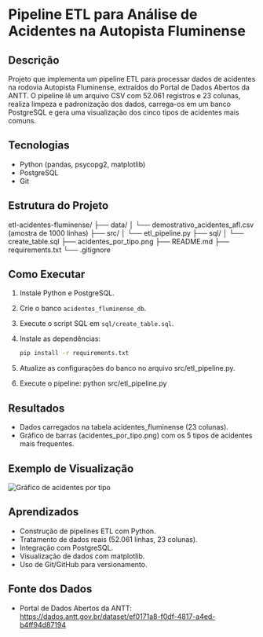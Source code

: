 # Pipeline ETL para Análise de Acidentes na Autopista Fluminense

## Descrição
Projeto que implementa um pipeline ETL para processar dados de acidentes na rodovia Autopista Fluminense, extraídos do Portal de Dados Abertos da ANTT. O pipeline lê um arquivo CSV com 52.061 registros e 23 colunas, realiza limpeza e padronização dos dados, carrega-os em um banco PostgreSQL e gera uma visualização dos cinco tipos de acidentes mais comuns.

## Tecnologias
- Python (pandas, psycopg2, matplotlib)  
- PostgreSQL  
- Git  

## Estrutura do Projeto
etl-acidentes-fluminense/
├── data/
│   └── demostrativo_acidentes_afl.csv  (amostra de 1000 linhas)
├── src/
│   └── etl_pipeline.py
├── sql/
│   └── create_table.sql
├── acidentes_por_tipo.png
├── README.md
├── requirements.txt
└── .gitignore

## Como Executar
1. Instale Python e PostgreSQL.  
2. Crie o banco `acidentes_fluminense_db`.  
3. Execute o script SQL em `sql/create_table.sql`.  
4. Instale as dependências:  
   ```bash
   pip install -r requirements.txt
5. Atualize as configurações do banco no arquivo src/etl_pipeline.py.

6. Execute o pipeline:
    python src/etl_pipeline.py

## Resultados
- Dados carregados na tabela acidentes_fluminense (23 colunas).
- Gráfico de barras (acidentes_por_tipo.png) com os 5 tipos de acidentes mais frequentes.

## Exemplo de Visualização

![Gráfico de acidentes por tipo](acidentes_por_tipo.png)



## Aprendizados
- Construção de pipelines ETL com Python.
- Tratamento de dados reais (52.061 linhas, 23 colunas).
- Integração com PostgreSQL.
- Visualização de dados com matplotlib.
- Uso de Git/GitHub para versionamento.

## Fonte dos Dados
- Portal de Dados Abertos da ANTT: https://dados.antt.gov.br/dataset/ef0171a8-f0df-4817-a4ed-b4ff94d87194